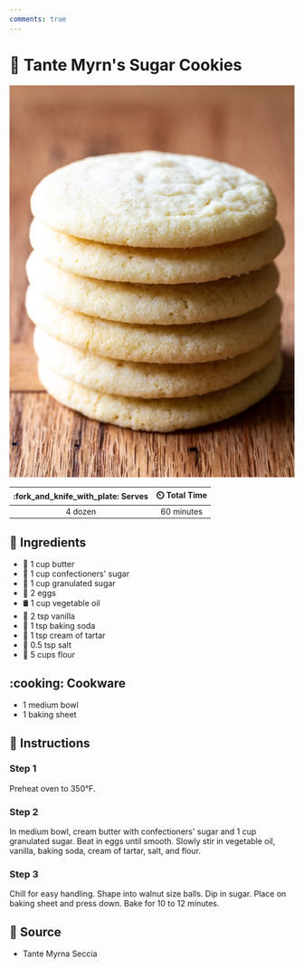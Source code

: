 ```yaml
---
comments: true
---
```

# :cookie: Tante Myrn's Sugar Cookies

![Tante Myrn's Sugar Cookies](../assets/images/tante-myrn's-sugar-cookies.jpg)

| :fork_and_knife_with_plate: Serves | :timer_clock: Total Time |
|:----------------------------------:|:-----------------------: |
| 4 dozen | 60 minutes |

## :salt: Ingredients

- :butter: 1 cup butter
- :candy: 1 cup confectioners' sugar
- :candy: 1 cup granulated sugar
- :egg: 2 eggs
- :oil_drum: 1 cup vegetable oil
- :icecream: 2 tsp vanilla
- :cup_with_straw: 1 tsp baking soda
- :rice: 1 tsp cream of tartar
- :salt: 0.5 tsp salt
- :ear_of_rice: 5 cups flour

## :cooking: Cookware

- 1 medium bowl
- 1 baking sheet

## :pencil: Instructions

### Step 1

Preheat oven to 350°F.

### Step 2

In medium bowl, cream butter with confectioners' sugar and 1 cup granulated sugar. Beat in eggs until smooth. Slowly
stir in vegetable oil, vanilla, baking soda, cream of tartar, salt, and flour.

### Step 3

Chill for easy handling. Shape into walnut size balls. Dip in sugar. Place on baking sheet and press down. Bake for 10
to 12 minutes.

## :link: Source

- Tante Myrna Seccia
